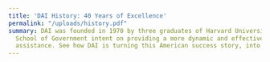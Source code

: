 ```yaml
---
title: 'DAI History: 40 Years of Excellence'
permalink: "/uploads/history.pdf"
summary: DAI was founded in 1970 by three graduates of Harvard University’s Kennedy
  School of Government intent on providing a more dynamic and effective brand of development
  assistance. See how DAI is turning this American success story, into a global one.
---
```


